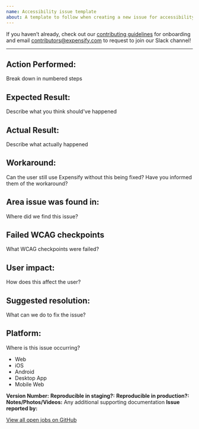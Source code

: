 ```yaml
---
name: Accessibility issue template
about: A template to follow when creating a new issue for accessibility failures
---
```


If you haven’t already, check out our [contributing guidelines](https://github.com/Expensify/ReactNativeChat/blob/main/contributingGuides/CONTRIBUTING.md) for onboarding and email contributors@expensify.com to request to join our Slack channel!
___

## Action Performed:
Break down in numbered steps

## Expected Result:
Describe what you think should've happened

## Actual Result:
Describe what actually happened

## Workaround:
Can the user still use Expensify without this being fixed? Have you informed them of the workaround?

## Area issue was found in:
Where did we find this issue?

## Failed WCAG checkpoints
What WCAG checkpoints were failed?

## User impact:
How does this affect the user?

## Suggested resolution:
What can we do to fix the issue?

## Platform:
<!--- 
Remove any platforms that aren't affected by this issue
--->
Where is this issue occurring?

- Web
- iOS
- Android
- Desktop App
- Mobile Web

**Version Number:**
**Reproducible in staging?:**
**Reproducible in production?:**
**Notes/Photos/Videos:** Any additional supporting documentation
**Issue reported by:**

[View all open jobs on GitHub](https://github.com/Expensify/App/issues?q=is%3Aopen+is%3Aissue+label%3A%22Help+Wanted%22)
